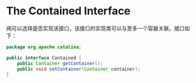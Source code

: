 # The Contained Interface

阀可以选择是否实现该接口，该接口的实现类可以与至多一个容器关联。接口如下：

```java
package org.apache.catalina;

public interface Contained {
    public Container getContainer();
    public void setContainer(Container container);
}
```

